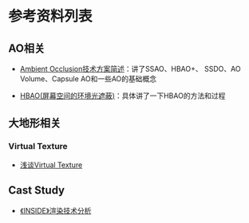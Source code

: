 # 参考资料列表

## AO相关

* [Ambient Occlusion技术方案简述](https://www.jianshu.com/p/7d0704442306)：讲了SSAO、HBAO+、
SSDO、AO Volume、Capsule AO和一些AO的基础概念

* [HBAO(屏幕空间的环境光遮蔽)](https://zhuanlan.zhihu.com/p/103683536)：具体讲了一下HBAO的方法和过程

## 大地形相关

### Virtual Texture

* [浅谈Virtual Texture](https://zhuanlan.zhihu.com/p/138484024)

## Cast Study

* [《INSIDE》渲染技术分析](https://zhuanlan.zhihu.com/p/161426816)